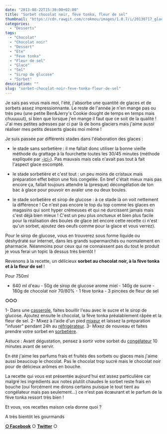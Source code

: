 ```yaml
---
date: "2013-08-22T15:30:00+02:00"
title: "Sorbet chocolat noir, fève tonka, fleur de sel"
thumbnail: "https://cdn.rawgit.com/crokmou/images/1.0.7/i/20130717_glace_chocolat_fleur_sel_feve_tonka_0005.jpg"
categories:
  - "Desserts"
tags:
  - "Chocolat"
  - "Chocolat noir"
  - "Dessert"
  - "Ete"
  - "Feve tonka"
  - "Fleur de sel"
  - "Glace"
  - "Sel"
  - "Sirop de glucose"
  - "Sorbet"
description: ""
slug: "sorbet-chocolat-noir-feve-tonka-fleur-de-sel"
---
```


Je sais pas vous mais moi, l'été, j'absorbe une quantité de glaces et de sorbets assez impressionnante. Le reste de l'année je n'en mange pas ou très peu (une petite Ben&Jerry's Cookie dought de temps en temps mais chuuuuut), si bien que lorsque j'en mange il faut que ce soit de la qualité ! J'ai mes petites adresses par ci par là de bons glaciers mais j'aime aussi réaliser mes petits desserts glacés moi même !

<a name="more"></a>

Je suis passée par différents stades dans l'élaboration des glaces : 

- le stade sans sorbetière : il me fallait donc utiliser la bonne vieille méthode du grattage à la fourchette toutes les 30/45 minutes (méthode expliquée par [-ici-](http://www.undejeunerdesoleil.com/2013/06/glaces-sorbets-maison-sans-sorbetiere-astuces.html)). Pas mauvais mais cela n'avait pas tout à fait l'aspect glace escompté.

- le stade sorbetière et c'est tout : un peu moins de cristaux mais préparation effet béton une fois congelée. En bref c'était mieux mais pas encore ça, fallait toujours attendre la (presque) décongélation de ton bac à glace pour pouvoir en avaler une ou deux boules.

- le stade sorbetière et sirop de glucose : à ce stade là on voit nettement la différence ! Ce n'est pas encore le top du top comme les glaces en magasins qui sont hyper crémeuses et qui ne durcissent jamais mais c'est déjà bien mieux ! C'est un peu plus onctueux et bien plus facile pour la réalisation des boules de glace (et encore cette recette ci n'est qu'un sorbet, ajoutez des oeufs comme pour la glace et vous verrez).

Pour le sirop de glucose, vous en trouverez sous forme liquide ou déshydraté sur internet, dans les grands supermarchés ou normalement en pharmacie. Néanmoins pour ceux qui ne connaissent pas du tout le produit je vous ferai un topic là dessus très bientôt !

Revenons à la recette, un délicieux **sorbet au chocolat noir, à la fève tonka et à la fleur de sel** !

Pour 750ml

- 640 ml d'eau - 50g de sirop de glucose arome miel - 140g de sucre - 180g de chocolat noir 70/80% - 1 fève tonka - 3 pincées de fleur de sel

**○○○**

1- Dans une [casserole](http://www.rueducommerce.fr/m/pl/malid:115), faites bouillir l'eau avec le sucre et le sirop de glucose. Ajoutez ensuite le chocolat, la fève tonka préalablement râpée et la fleur de sel. 2- Mixez à l'aide d'un pied [mixeur](http://www.rueducommerce.fr/m/pl/malid:1455381) et laissez la préparation "infuser" pendant 24h au [réfrigérateur](http://www.rueducommerce.fr/m/pl/malid:9633584). 3- Mixez de nouveau et faites prendre votre sorbet en [sorbetière](http://www.rueducommerce.fr/m/pl/malid:9633614).

Astuce : Avant dégustation, pensez à sortir votre sorbet du [congélateur](http://www.rueducommerce.fr/m/pl/malid:9633581) 10 minutes avant de servir.

En été j'aime les parfums frais et fruités des sorbets ou glaces mais j'aime aussi beaucoup le chocolat. Pas le chocolat trop sucré mais le chocolat noir pour de délicieux arômes en bouche.

La recette qui vous est présentée aujourd'hui est assez particulière car malgré les ingrédients aux notes plutôt chaudes le sorbet reste frais en bouche (oui forcément me dirons certains puisque le tout tient au congélateur mais pas seulement...) ce n'est pas écœurant et le parfum de la fève tonka ressort très bien !

Et vous, vos recettes maison cela donne quoi ?

A très bientôt les gourmands

[**○<span style="font-size: xx-small; margin: 0px; outline: 0px; padding: 0px;"><span style="font-family: Arial, Helvetica, sans-serif; margin: 0px; outline: 0px; padding: 0px;"> </span></span>Facebook**](https://www.facebook.com/pages/CroKMou/148093255259077) ○ [**Twitter**](https://twitter.com/Crokmou) ○